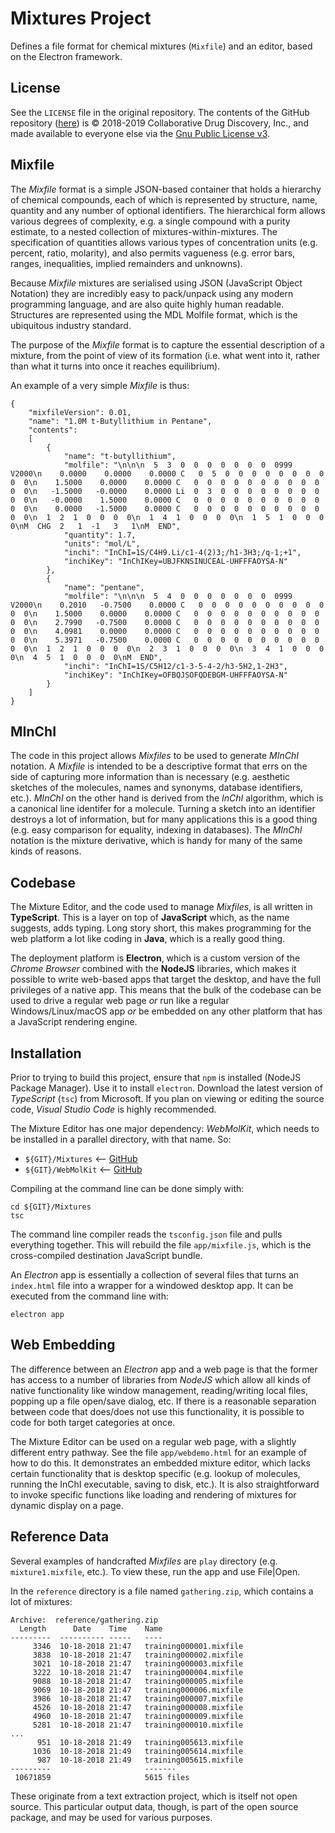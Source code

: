 # Mixtures Project

Defines a file format for chemical mixtures (`Mixfile`) and an editor, based on the Electron framework.

## License

See the `LICENSE` file in the original repository. The contents of the GitHub repository ([here](https://github.com/cdd/mixtures))
is &copy; 2018-2019 Collaborative Drug Discovery, Inc., and made available to everyone else via the
[Gnu Public License v3](https://www.gnu.org/licenses/gpl-3.0.en.html).

## Mixfile

The *Mixfile* format is a simple JSON-based container that holds a hierarchy of chemical compounds, each of which is represented
by structure, name, quantity and any number of optional identifiers. The hierarchical form allows various degrees of complexity, e.g.
a single compound with a purity estimate, to a nested collection of mixtures-within-mixtures. The specification of quantities allows
various types of concentration units (e.g. percent, ratio, molarity), and also permits vagueness (e.g. error bars, ranges, inequalities, 
implied remainders and unknowns).

Because *Mixfile* mixtures are serialised using JSON (JavaScript Object Notation) they are incredibly easy to pack/unpack using any
modern programming language, and are also quite highly human readable. Structures are represented using the MDL Molfile format, which
is the ubiquitous industry standard.

The purpose of the *Mixfile* format is to capture the essential description of a mixture, from the point of view of its formation (i.e.
what went into it, rather than what it turns into once it reaches equilibrium). 

An example of a very simple *Mixfile* is thus:

```
{
    "mixfileVersion": 0.01,
    "name": "1.0M t-Butyllithium in Pentane",
    "contents": 
    [
        {
            "name": "t-butyllithium",
            "molfile": "\n\n\n  5  3  0  0  0  0  0  0  0  0999 V2000\n    0.0000    0.0000    0.0000 C   0  5  0  0  0  0  0  0  0  0  0  0\n    1.5000    0.0000    0.0000 C   0  0  0  0  0  0  0  0  0  0  0  0\n   -1.5000   -0.0000    0.0000 Li  0  3  0  0  0  0  0  0  0  0  0  0\n   -0.0000    1.5000    0.0000 C   0  0  0  0  0  0  0  0  0  0  0  0\n    0.0000   -1.5000    0.0000 C   0  0  0  0  0  0  0  0  0  0  0  0\n  1  2  1  0  0  0  0\n  1  4  1  0  0  0  0\n  1  5  1  0  0  0  0\nM  CHG  2   1  -1   3   1\nM  END",
            "quantity": 1.7,
            "units": "mol/L",
            "inchi": "InChI=1S/C4H9.Li/c1-4(2)3;/h1-3H3;/q-1;+1",
            "inchiKey": "InChIKey=UBJFKNSINUCEAL-UHFFFAOYSA-N"
        },
        {
            "name": "pentane",
            "molfile": "\n\n\n  5  4  0  0  0  0  0  0  0  0999 V2000\n    0.2010   -0.7500    0.0000 C   0  0  0  0  0  0  0  0  0  0  0  0\n    1.5000    0.0000    0.0000 C   0  0  0  0  0  0  0  0  0  0  0  0\n    2.7990   -0.7500    0.0000 C   0  0  0  0  0  0  0  0  0  0  0  0\n    4.0981    0.0000    0.0000 C   0  0  0  0  0  0  0  0  0  0  0  0\n    5.3971   -0.7500    0.0000 C   0  0  0  0  0  0  0  0  0  0  0  0\n  1  2  1  0  0  0  0\n  2  3  1  0  0  0  0\n  3  4  1  0  0  0  0\n  4  5  1  0  0  0  0\nM  END",
            "inchi": "InChI=1S/C5H12/c1-3-5-4-2/h3-5H2,1-2H3",
            "inchiKey": "InChIKey=OFBQJSOFQDEBGM-UHFFFAOYSA-N"
        }
    ]
}
```

## MInChI

The code in this project allows *Mixfiles* to be used to generate *MInChI* notation. A *Mixfile* is intended to be a descriptive format that
errs on the side of capturing more information than is necessary (e.g. aesthetic sketches of the molecules, names and synonyms, database identifiers,
etc.). *MInChI* on the other hand is derived from the *InChI* algorithm, which is a canonical line identifer for a molecule. Turning a sketch into an identifier destroys a lot of information, but for many applications this is a good thing (e.g. easy comparison for equality, indexing in databases). The *MInChI* notation is the mixture derivative, which is handy for many of the same kinds of reasons.

## Codebase

The Mixture Editor, and the code used to manage *Mixfiles*, is all written in **TypeScript**. This is a layer on top of **JavaScript** which, as the
name suggests, adds typing. Long story short, this makes programming for the web platform a lot like coding in **Java**, which is a really good thing.

The deployment platform is **Electron**, which is a custom version of the *Chrome Browser* combined with the **NodeJS** libraries, which makes it
possible to write web-based apps that target the desktop, and have the full privileges of a native app. This means that the bulk of the codebase
can be used to drive a regular web page *or* run like a regular Windows/Linux/macOS app *or* be embedded on any other platform that has a JavaScript
rendering engine.

## Installation

Prior to trying to build this project, ensure that `npm` is installed (NodeJS Package Manager). Use it to install `electron`. Download the latest
version of *TypeScript* (`tsc`) from Microsoft. If you plan on viewing or editing the source code, *Visual Studio Code* is highly recommended.

The Mixture Editor has one major dependency: *WebMolKit*, which needs to be installed in a parallel directory, with that name. So:

* `${GIT}/Mixtures` ⟵ [GitHub](https://github.com/cdd/mixtures)
* `${GIT}/WebMolKit` ⟵ [GitHub](https://github.com/aclarkxyz/web_molkit)

Compiling at the command line can be done simply with:

```
cd ${GIT}/Mixtures
tsc
```

The command line compiler reads the `tsconfig.json` file and pulls everything together. This will rebuild the file `app/mixfile.js`, which is
the cross-compiled destination JavaScript bundle.

An *Electron* app is essentially a collection of several files that turns an `index.html` file into a wrapper for a windowed desktop app. It
can be executed from the command line with:

```
electron app
```

## Web Embedding

The difference between an *Electron* app and a web page is that the former has access to a number of libraries from *NodeJS* which allow all
kinds of native functionality like window management, reading/writing local files, popping up a file open/save dialog, etc. If there is a
reasonable separation between code that does/does not use this functionality, it is possible to code for both target categories at once.

The Mixture Editor can be used on a regular web page, with a slightly different entry pathway. See the file `app/webdemo.html` for an example
of how to do this. It demonstrates an embedded mixture editor, which lacks certain functionality that is desktop specific (e.g. lookup of molecules,
running the InChI executable, saving to disk, etc.). It is also straightforward to invoke specific functions like loading and rendering of
mixtures for dynamic display on a page.

## Reference Data

Several examples of handcrafted *Mixfiles* are `play` directory (e.g. `mixture1.mixfile`, etc.). To view these, run the app and use File|Open.

In the `reference` directory is a file named `gathering.zip`, which contains a lot of mixtures:

```
Archive:  reference/gathering.zip
  Length      Date    Time    Name
---------  ---------- -----   ----
     3346  10-18-2018 21:47   training000001.mixfile
     3838  10-18-2018 21:47   training000002.mixfile
     3021  10-18-2018 21:47   training000003.mixfile
     3222  10-18-2018 21:47   training000004.mixfile
     9088  10-18-2018 21:47   training000005.mixfile
     9069  10-18-2018 21:47   training000006.mixfile
     3986  10-18-2018 21:47   training000007.mixfile
     4526  10-18-2018 21:47   training000008.mixfile
     4960  10-18-2018 21:47   training000009.mixfile
     5281  10-18-2018 21:47   training000010.mixfile
...
      951  10-18-2018 21:49   training005613.mixfile
     1036  10-18-2018 21:49   training005614.mixfile
      987  10-18-2018 21:49   training005615.mixfile
---------                     -------
 10671859                     5615 files
```

These originate from a text extraction project, which is itself not open source. This particular output data, though, is part of the
open source package, and may be used for various purposes.
